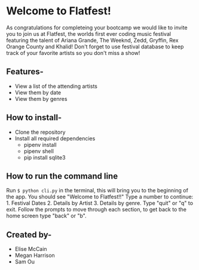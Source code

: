 # Welcome to Flatfest!

As congratulations for completeing your bootcamp we would like to invite you to join us at Flatfest, the worlds first ever coding music festival featuring the talent of Ariana Grande, The Weeknd, Zedd, Gryffin, Rex Orange County and Khalid! Don't forget to use festival database to keep track of your favorite artists so you don't miss a show!

## Features-

- View a list of the attending artists
- View them by date
- View them by genres

## How to install-

- Clone the repository
- Install all required dependencies
  - pipenv install
  - pipenv shell
  - pip install sqlite3

## How to run the command line

Run `$ python cli.py` in the terminal, this will bring you to the beginning of the app. You should see "Welcome to Flatfest!!" Type a number to continue: 1. Festival Dates 2. Details by Artist 3. Details by genre. Type "quit" or "q" to exit. Follow the prompts to move through each section, to get back to the home screen type "back" or "b".

## Created by-

- Elise McCain
- Megan Harrison
- Sam Ou
